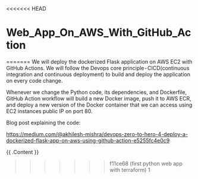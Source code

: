 <<<<<<< HEAD
# Web_App_On_AWS_With_GitHub_Action
=======
We will deploy the dockerized Flask application on AWS EC2 with GitHub Actions. We will follow the Devops core principle - CICD(continuous integration and continuous deployment) to build and deploy the application on every code change. 

Whenever we change the Python code, its dependencies, and Dockerfile, GitHub Action workflow will build a new Docker image, push it to AWS ECR, and deploy a new version of the Docker container that we can access using EC2 instances public IP on port 80.

Blog post explaining the code: 

https://medium.com/@akhilesh-mishra/devops-zero-to-hero-4-deploy-a-dockerized-flask-app-on-aws-using-github-action-e5255fc4e0c9


<!-- BEGIN_TF_DOCS -->
{{ .Content }}
<!-- END_TF_DOCS -->
>>>>>>> f11ce68 (first python web app with terraform)
1
